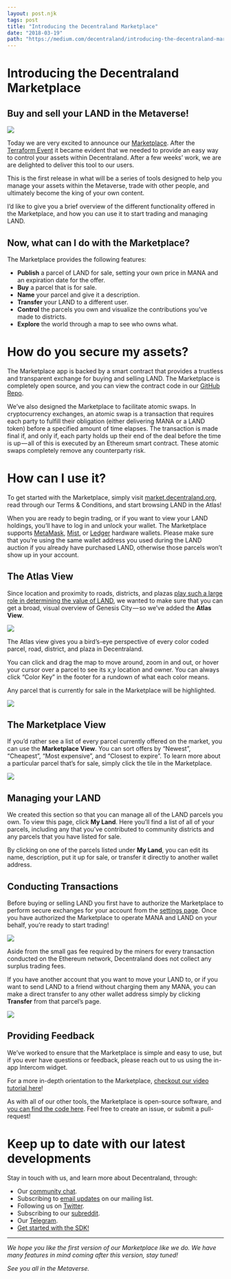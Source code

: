 ```yaml
---
layout: post.njk
tags: post
title: "Introducing the Decentraland Marketplace"
date: "2018-03-19"
path: "https://medium.com/decentraland/introducing-the-decentraland-marketplace-d8b4c7d509f8"
---
```


# Introducing the Decentraland Marketplace

## Buy and sell your LAND in the Metaverse!

![](https://cdn-images-1.medium.com/max/2560/1*Td-rtv3NwTrCiLMA4s0klw.png)

Today we are very excited to announce our [Marketplace](https://market.decentraland.org). After the [Terraform Event](https://blog.decentraland.org/designing-genesis-city-roads-urban-planning-ba068f08e74d) it became evident that we needed to provide an easy way to control your assets within Decentraland. After a few weeks’ work, we are are delighted to deliver this tool to our users.

This is the first release in what will be a series of tools designed to help you manage your assets within the Metaverse, trade with other people, and ultimately become the king of your own content.

I’d like to give you a brief overview of the different functionality offered in the Marketplace, and how you can use it to start trading and managing LAND.

## Now, what can I do with the Marketplace?

The Marketplace provides the following features:

*   **Publish** a parcel of LAND for sale, setting your own price in MANA and an expiration date for the offer.
*   **Buy** a parcel that is for sale.
*   **Name** your parcel and give it a description.
*   **Transfer** your LAND to a different user.
*   **Control** the parcels you own and visualize the contributions you’ve made to districts.
*   **Explore** the world through a map to see who owns what.

# How do you secure my assets?

The Marketplace app is backed by a smart contract that provides a trustless and transparent exchange for buying and selling LAND. The Marketplace is completely open source, and you can view the contract code in our [GitHub Repo](https://github.com/decentraland/marketplace-contracts).

We’ve also designed the Marketplace to facilitate atomic swaps. In cryptocurrency exchanges, an atomic swap is a transaction that requires each party to fulfill their obligation (either delivering MANA or a LAND token) before a specified amount of time elapses. The transaction is made final if, and only if, each party holds up their end of the deal before the time is up — all of this is executed by an Ethereum smart contract. These atomic swaps completely remove any counterparty risk.

# How can I use it?

To get started with the Marketplace, simply visit [market.decentraland.org](https://market.decentraland.org), read through our Terms & Conditions, and start browsing LAND in the Atlas!

When you are ready to begin trading, or if you want to view your LAND holdings, you’ll have to log in and unlock your wallet. The Marketplace supports [MetaMask](https://metamask.io/), [Mist](https://github.com/ethereum/mist), or [Ledger](https://www.ledgerwallet.com/) hardware wallets. Please make sure that you’re using the same wallet address you used during the LAND auction if you already have purchased LAND, otherwise those parcels won’t show up in your account.

## The Atlas View

Since location and proximity to roads, districts, and plazas [play such a large role in determining the value of LAND](https://blog.decentraland.org/designing-genesis-city-roads-urban-planning-ba068f08e74d), we wanted to make sure that you can get a broad, visual overview of Genesis City — so we’ve added the **Atlas View**.

![](https://cdn-images-1.medium.com/max/800/1*aTZd3CS0nO7suL448ziePw.png)

The Atlas view gives you a bird’s-eye perspective of every color coded parcel, road, district, and plaza in Decentraland.

You can click and drag the map to move around, zoom in and out, or hover your cursor over a parcel to see its x,y location and owner. You can always click “Color Key” in the footer for a rundown of what each color means.

Any parcel that is currently for sale in the Marketplace will be highlighted.

![](https://cdn-images-1.medium.com/max/800/0*9bIv26FLZD3j-q0f.)

## The Marketplace View

If you’d rather see a list of every parcel currently offered on the market, you can use the **Marketplace View**. You can sort offers by “Newest”, “Cheapest”, “Most expensive”, and “Closest to expire”. To learn more about a particular parcel that’s for sale, simply click the tile in the Marketplace.

![](https://cdn-images-1.medium.com/max/800/1*pPTAF1hBEez0F5nIJhAwog.png)

## Managing your LAND

We created this section so that you can manage all of the LAND parcels you own. To view this page, click **My Land**. Here you’ll find a list of all of your parcels, including any that you’ve contributed to community districts and any parcels that you have listed for sale.

By clicking on one of the parcels listed under **My Land**, you can edit its name, description, put it up for sale, or transfer it directly to another wallet address.

## Conducting Transactions

Before buying or selling LAND you first have to authorize the Marketplace to perform secure exchanges for your account from the [settings page](https://market.decentraland.org/settings). Once you have authorized the Marketplace to operate MANA and LAND on your behalf, you’re ready to start trading!

![](https://cdn-images-1.medium.com/max/800/0*fKa3bRQZ547I1L7d.)

Aside from the small gas fee required by the miners for every transaction conducted on the Ethereum network, Decentraland does not collect any surplus trading fees.

If you have another account that you want to move your LAND to, or if you want to send LAND to a friend without charging them any MANA, you can make a direct transfer to any other wallet address simply by clicking **Transfer** from that parcel’s page.

![](https://cdn-images-1.medium.com/max/800/0*GtoyTpJk7UwjE1Vi.)

## Providing Feedback

We’ve worked to ensure that the Marketplace is simple and easy to use, but if you ever have questions or feedback, please reach out to us using the in-app Intercom widget.

For a more in-depth orientation to the Marketplace, [checkout our video tutorial here](https://youtu.be/uyuaN1OdOh4)!

As with all of our other tools, the Marketplace is open-source software, and [you can find the code here](https://github.com/decentraland/marketplace). Feel free to create an issue, or submit a pull-request!

# Keep up to date with our latest developments

Stay in touch with us, and learn more about Decentraland, through:

*   Our [community chat](http://chat.decentraland.org/).
*   Subscribing to [email updates](https://decentraland.org/) on our mailing list.
*   Following us on [Twitter](https://twitter.com/decentraland).
*   Subscribing to our [subreddit](https://www.reddit.com/r/decentraland/).
*   Our [Telegram](https://t.me/DecentralandTG).
*   [Get started with the SDK!](https://developers.decentraland.org)

* * *

_We hope you like the first version of our Marketplace like we do. We have many features in mind coming after this version, stay tuned!_

_See you all in the Metaverse._
